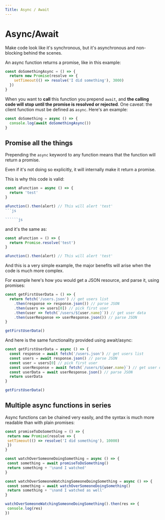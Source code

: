 ```yaml
---
Title: Async / Await
---
```


# Async/Await

Make code look like it's synchronous, but it's asynchronous and non-blocking behind the scenes.

An async function returns a promise, like in this example:

```js
const doSomethingAsync = () => {
  return new Promise(resolve => {
    setTimeout(() => resolve('I did something'), 3000)
  })
}
```

When you want to **call** this function you prepend `await`, and **the calling code will stop until the promise is resolved or rejected**. One caveat: the client function must be defined as `async`. Here's an example:

```js
const doSomething = async () => {
  console.log(await doSomethingAsync())
}
```

## Promise all the things

Prepending the `async` keyword to any function means that the function will return a promise.

Even if it's not doing so explicitly, it will internally make it return a promise.

This is why this code is valid:

```js
const aFunction = async () => {
  return 'test'
}

aFunction().then(alert) // This will alert 'test'
```js

``````js

``````

and it's the same as:
```js
const aFunction = () => {
  return Promise.resolve('test')
}

aFunction().then(alert) // This will alert 'test'
```

And this is a very simple example, the major benefits will arise when the code is much more complex.

For example here's how you would get a JSON resource, and parse it, using promises:
```js
const getFirstUserData = () => {
  return fetch('/users.json') // get users list
    .then(response => response.json()) // parse JSON
    .then(users => users[0]) // pick first user
    .then(user => fetch(`/users/${user.name}`)) // get user data
    .then(userResponse => userResponse.json()) // parse JSON
}

getFirstUserData()
```

And here is the same functionality provided using await/async:

```js
const getFirstUserData = async () => {
  const response = await fetch('/users.json') // get users list
  const users = await response.json() // parse JSON
  const user = users[0] // pick first user
  const userResponse = await fetch(`/users/${user.name}`) // get user data
  const userData = await userResponse.json() // parse JSON
  return userData
}

getFirstUserData()

```

## Multiple async functions in series

Async functions can be chained very easily, and the syntax is much more readable than with plain promises:
```js
const promiseToDoSomething = () => {
 return new Promise(resolve => {
 setTimeout(() => resolve('I did something'), 10000)
 })
}

const watchOverSomeoneDoingSomething = async () => {
 const something = await promiseToDoSomething()
 return something + '\nand I watched'
}

const watchOverSomeoneWatchingSomeoneDoingSomething = async () => {
 const something = await watchOverSomeoneDoingSomething()
 return something + '\nand I watched as well'
}

watchOverSomeoneWatchingSomeoneDoingSomething().then(res => {
 console.log(res)
})
```